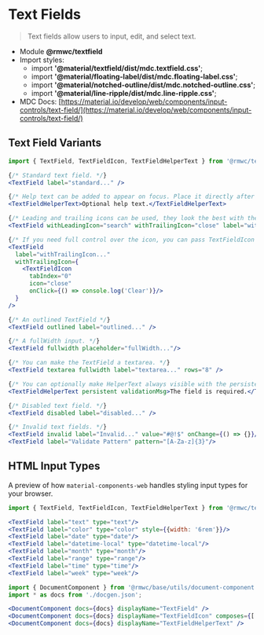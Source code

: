 # Text Fields

> Text fields allow users to input, edit, and select text.

- Module **@rmwc/textfield**
- Import styles:
  - import **'@material/textfield/dist/mdc.textfield.css'**;
  - import **'@material/floating-label/dist/mdc.floating-label.css'**;
  - import **'@material/notched-outline/dist/mdc.notched-outline.css'**;
  - import **'@material/line-ripple/dist/mdc.line-ripple.css'**;
- MDC Docs: [https://material.io/develop/web/components/input-controls/text-field/](https://material.io/develop/web/components/input-controls/text-field/)

## Text Field Variants

```jsx render
import { TextField, TextFieldIcon, TextFieldHelperText } from '@rmwc/textfield';

{/* Standard text field. */}
<TextField label="standard..." />

{/* Help text can be added to appear on focus. Place it directly after TextField. */}
<TextFieldHelperText>Optional help text.</TextFieldHelperText>

{/* Leading and trailing icons can be used, they look the best with the box prop. You can pass anything the Icon component accepts. */}
<TextField withLeadingIcon="search" withTrailingIcon="close" label="withLeadingIcon..." />

{/* If you need full control over the icon, you can pass TextFieldIcon in and add your own props. Dont forget the TabIndex to make it clickable*/}
<TextField
  label="withTrailingIcon..." 
  withTrailingIcon={
    <TextFieldIcon
      tabIndex="0"
      icon="close"
      onClick={() => console.log('Clear')}/>
  } 
/>

{/* An outlined TextField */}
<TextField outlined label="outlined..." />

{/* A fullWidth input. */}
<TextField fullwidth placeholder="fullWidth..."/>

{/* You can make the TextField a textarea. */}
<TextField textarea fullwidth label="textarea..." rows="8" />

{/* You can optionally make HelperText always visible with the persistent prop. */}
<TextFieldHelperText persistent validationMsg>The field is required.</TextFieldHelperText>

{/* Disabled text field. */}
<TextField disabled label="disabled..." />

{/* Invalid text fields. */}
<TextField invalid label="Invalid..." value="#@!$" onChange={() => {}}/>
<TextField label="Validate Pattern" pattern="[A-Za-z]{3}"/>
```

## HTML Input Types

A preview of how `material-components-web` handles styling input types for your browser.

```jsx render
import { TextField, TextFieldIcon, TextFieldHelperText } from '@rmwc/textfield';

<TextField label="text" type="text"/>
<TextField label="color" type="color" style={{width: '6rem'}}/>
<TextField label="date" type="date"/>
<TextField label="datetime-local" type="datetime-local"/>
<TextField label="month" type="month"/>
<TextField label="range" type="range"/>
<TextField label="time" type="time"/>
<TextField label="week" type="week"/>
```

```jsx renderOnly
import { DocumentComponent } from '@rmwc/base/utils/document-component';
import * as docs from './docgen.json';

<DocumentComponent docs={docs} displayName="TextField" />
<DocumentComponent docs={docs} displayName="TextFieldIcon" composes={['Icon']}/>
<DocumentComponent docs={docs} displayName="TextFieldHelperText" />
```
